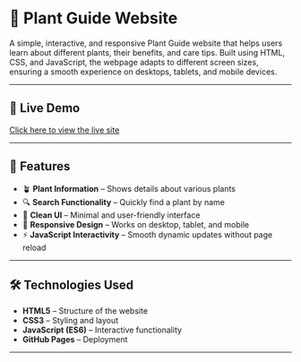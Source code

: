 # 🌱 Plant Guide Website

A simple, interactive, and responsive Plant Guide website that helps users learn about different plants, their benefits, and care tips.
Built using HTML, CSS, and JavaScript, the webpage adapts to different screen sizes, ensuring a smooth experience on desktops, tablets, and mobile devices.

---

## 🚀 Live Demo  
[Click here to view the live site](https://deepika1163.github.io/responsive_webpage/)

---

## 📜 Features

- 🪴 **Plant Information** – Shows details about various plants  
- 🔍 **Search Functionality** – Quickly find a plant by name  
- 🎨 **Clean UI** – Minimal and user-friendly interface  
- 📱 **Responsive Design** – Works on desktop, tablet, and mobile  
- ⚡ **JavaScript Interactivity** – Smooth dynamic updates without page reload

---

## 🛠️ Technologies Used

- **HTML5** – Structure of the website  
- **CSS3** – Styling and layout  
- **JavaScript (ES6)** – Interactive functionality  
- **GitHub Pages** – Deployment

---




